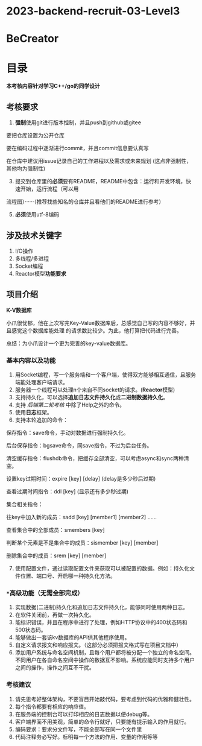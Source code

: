 # 2023-backend-recruit-03-Level3

# BeCreator

# 目录

**本考核内容针对学习C++/go的同学设计**



## 考核要求

1. **强制**使用git进行版本控制，并且push到github或gitee

要把仓库设置为公开仓库

要在编码过程中逐渐进行commit，并且commit信息要认真写

在仓库中建议用issue记录自己的工作进程以及需求或未来规划 (这点非强制性，其他均为强制性)

3. 提交到仓库里的**必须**要有README，README中包含：运行和开发环境，快速开始，运行流程（可以用

流程图）······（推荐找些知名的仓库并且看他们的README进行参考）

5. **必须**使用utf-8编码



## **涉及技术关键字**

1. I/O操作
2. 多线程/多进程
3. Socket编程
4. Reactor模型**功能要求**



## 项目介绍

**K-V数据库**

小爪很忧郁，他在上次写完Key-Value数据库后，总感觉自己写的内容不够好，并且感觉这个数据库能处理
的请求数比较少。为此，他打算把代码进行完善。

总结：为小爪设计一个更为完善的key-value数据库。



### **基本内容以及功能**

1. 用Socket编程，写一个服务端和一个客户端，使得双方能够相互通信，且服务端能处理客户端请求。
2. 服务器一个线程可以处理n个来自不同socket的请求。(**Reactor**模型)
3. 支持持久化，可以选择**追加日志文件持久化**或**二进制数据持久化**。
4. 支持 *后端第二轮考核* 中除了Help之外的命令。
5. 使用**日志**框架。
6. 支持本轮追加的命令：

保存指令：save命令，手动对数据进行强制持久化。

后台保存指令：bgsave命令，同save指令，不过为后台任务。

清空缓存指令：flushdb命令，把缓存全部清空，可以考虑async和sync两种清空。

设置key过期时间：expire [key] [delay] (delay是多少秒后过期)

查看过期时间指令：ddl [key] (显示还有多少秒过期)

集合相关指令：

往key中加入新的成员：sadd [key] [member1] [member2] ......

查看集合中的全部成员：smembers [key]

判断某个元素是不是集合中的成员：sismember [key] [member]

删除集合中的成员：srem [key] [member]

7. 使用配置文件，通过读取配置文件来获取可以被配置的数据。例如：持久化文件位置、端口号、开启哪一种持久化方法。



### `*`**高级功能（无需全部完成）**

1. 实现数据(二进制)持久化和追加日志文件持久化，能够同时使用两种日志。
2. 在软件关闭前，再做一次持久化。
3. 能标识错误，并且在程序中进行了处理，例如HTTP协议中的400状态码和500状态码。
4. 能够做出一套该kv数据库的API供其他程序使用。
5. 自定义请求报文和响应报文。（这部分必须把报文格式写在项目文档中）
6. 添加用户系统与命名空间机制，且每个用户都将被分配一个独立的命名空间。不同用户在各自命名空间中操作的数据互不影响。系统应能同时支持多个用户之间的操作，操作之间互不干扰。



### **考核建议**

1. 请先思考好整体架构，不要盲目开始敲代码，要考虑到代码的优雅和健壮性。
2. 每个指令都要有相应的响应值。
3. 在服务端的控制台可以打印相应的日志数据以便debug等。
4. 客户端界面不用美观，简单的命令行就好，只要能有提示输入的作用就行。
5. 编码要求：要求分文件写，不能全部写在同一个文件里
6. 代码注释务必写好。标明每一个方法的作用、变量的作用等等

